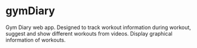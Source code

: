 # gymDiary
Gym Diary web app. Designed to track workout information during workout, suggest and show different workouts from videos. Display graphical information of workouts.
